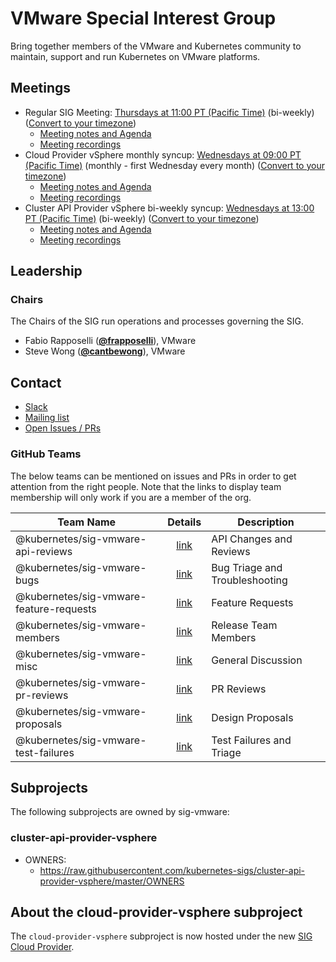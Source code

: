 <!---
This is an autogenerated file!

Please do not edit this file directly, but instead make changes to the
sigs.yaml file in the project root.

To understand how this file is generated, see https://git.k8s.io/community/generator/README.md
--->
# VMware Special Interest Group


Bring together members of the VMware and Kubernetes community to maintain, support and run Kubernetes on VMware platforms.


## Meetings
- Regular SIG Meeting: [Thursdays at 11:00 PT (Pacific Time)](https://docs.google.com/document/d/1FQx0BPlkkl1Bn0c9ocVBxYIKojpmrS1CFP5h0DI68AE/edit) (bi-weekly) ([Convert to your timezone](http://www.thetimezoneconverter.com/?t=11:00&tz=PT%20%28Pacific%20Time%29))
  - [Meeting notes and Agenda](https://docs.google.com/document/d/1RV0nVtlPoAtM0DQwNYxYCC9lHfiHpTNatyv4bek6XtA/edit?usp=sharing)
  - [Meeting recordings](https://www.youtube.com/playlist?list=PLutJyDdkKQIqKv-Zq8WbyibQtemChor9y)
- Cloud Provider vSphere monthly syncup: [Wednesdays at 09:00 PT (Pacific Time)](https://docs.google.com/document/d/1FQx0BPlkkl1Bn0c9ocVBxYIKojpmrS1CFP5h0DI68AE/edit) (monthly - first Wednesday every month) ([Convert to your timezone](http://www.thetimezoneconverter.com/?t=09:00&tz=PT%20%28Pacific%20Time%29))
  - [Meeting notes and Agenda](https://docs.google.com/document/d/1B0NmmKVh8Ea5hnNsbUsJC7ZyNCsq_6NXl5hRdcHlJgY/edit?usp=sharing)
  - [Meeting recordings](https://www.youtube.com/playlist?list=PLutJyDdkKQIpOT4bOfuO3MEMHvU1tRqyR)
- Cluster API Provider vSphere bi-weekly syncup: [Wednesdays at 13:00 PT (Pacific Time)](https://docs.google.com/document/d/1FQx0BPlkkl1Bn0c9ocVBxYIKojpmrS1CFP5h0DI68AE/edit) (bi-weekly) ([Convert to your timezone](http://www.thetimezoneconverter.com/?t=13:00&tz=PT%20%28Pacific%20Time%29))
  - [Meeting notes and Agenda](https://docs.google.com/document/d/1jQrQiOW75uWraPk4b_LWtCTHwT7EZwrWWwMdxeWOEvk/edit?usp=sharing)
  - [Meeting recordings](https://www.youtube.com/playlist?list=PLutJyDdkKQIovV-AONxMa2cyv-_5LAYiu)

## Leadership

### Chairs

The Chairs of the SIG run operations and processes governing the SIG.

- Fabio Rapposelli (**[@frapposelli](https://github.com/frapposelli)**), VMware
- Steve Wong (**[@cantbewong](https://github.com/cantbewong)**), VMware

## Contact

- [Slack](https://kubernetes.slack.com/messages/sig-vmware)
- [Mailing list](https://groups.google.com/forum/#!forum/kubernetes-sig-vmware)
- [Open Issues / PRs](https://github.com/search?q=org%3Akubernetes+org%3Akubernetes-client+org%3Akubernetes-csi+org%3Akubernetes-incubator+org%3Akubernetes-retired+org%3Akubernetes-sigs+is%3Aopen+label%3Asig%2Fvmware)


### GitHub Teams

The below teams can be mentioned on issues and PRs in order to get attention from the right people.
Note that the links to display team membership will only work if you are a member of the org.

| Team Name | Details | Description |
| --------- |:-------:| ----------- |
| @kubernetes/sig-vmware-api-reviews | [link](https://github.com/orgs/kubernetes/teams/sig-vmware-api-reviews) | API Changes and Reviews |
| @kubernetes/sig-vmware-bugs | [link](https://github.com/orgs/kubernetes/teams/sig-vmware-bugs) | Bug Triage and Troubleshooting |
| @kubernetes/sig-vmware-feature-requests | [link](https://github.com/orgs/kubernetes/teams/sig-vmware-feature-requests) | Feature Requests |
| @kubernetes/sig-vmware-members | [link](https://github.com/orgs/kubernetes/teams/sig-vmware-members) | Release Team Members |
| @kubernetes/sig-vmware-misc | [link](https://github.com/orgs/kubernetes/teams/sig-vmware-misc) | General Discussion |
| @kubernetes/sig-vmware-pr-reviews | [link](https://github.com/orgs/kubernetes/teams/sig-vmware-pr-reviews) | PR Reviews |
| @kubernetes/sig-vmware-proposals | [link](https://github.com/orgs/kubernetes/teams/sig-vmware-proposals) | Design Proposals |
| @kubernetes/sig-vmware-test-failures | [link](https://github.com/orgs/kubernetes/teams/sig-vmware-test-failures) | Test Failures and Triage |

## Subprojects

The following subprojects are owned by sig-vmware:

### cluster-api-provider-vsphere
- OWNERS:
  - https://raw.githubusercontent.com/kubernetes-sigs/cluster-api-provider-vsphere/master/OWNERS

<!-- BEGIN CUSTOM CONTENT -->

## About the cloud-provider-vsphere subproject
The `cloud-provider-vsphere` subproject is now hosted under the new [SIG Cloud Provider](https://github.com/kubernetes/community/blob/master/sig-cloud-provider/README.md).

<!-- END CUSTOM CONTENT -->
